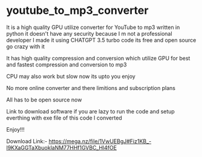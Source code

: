 # youtube_to_mp3_converter
It is a high quality GPU utilize converter for YouTube to mp3 written in python it doesn't have any security because I m not a professional developer I made it using CHATGPT 3.5 turbo code its free and open source go crazy with it

It has high quality compression and conversion which utilize GPU for best and fastest compression and conversion to mp3

CPU may also work but slow now its upto you enjoy

No more online converter and there limitions and subscription plans 

All has to be open source now 

Link to download software if you are lazy to run the code and setup everthing with exe file of this code I converted

Enjoy!!!

Download Link:- https://mega.nz/file/1VwUEBgJ#Fiz1KB_-l9KXaGGTaXbuoklaNM77HHf1GVBC_Hl4fOE
